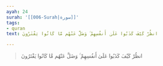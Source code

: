 ```yaml
---
ayah: 24
surah: '[[006-Surah|سورة]]'
tags:
- quran
text: انظُرْ كَيْفَ كَذَبُوا عَلَىٰ أَنفُسِهِمْ ۚ وَضَلَّ عَنْهُم مَّا كَانُوا يَفْتَرُونَ

---
```

> انظُرْ كَيْفَ كَذَبُوا عَلَىٰ أَنفُسِهِمْ ۚ وَضَلَّ عَنْهُم مَّا كَانُوا يَفْتَرُونَ
